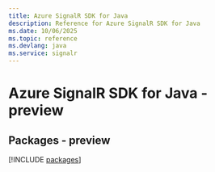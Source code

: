 ```yaml
---
title: Azure SignalR SDK for Java
description: Reference for Azure SignalR SDK for Java
ms.date: 10/06/2025
ms.topic: reference
ms.devlang: java
ms.service: signalr
---
```

# Azure SignalR SDK for Java - preview
## Packages - preview
[!INCLUDE [packages](signalr-index.md)]